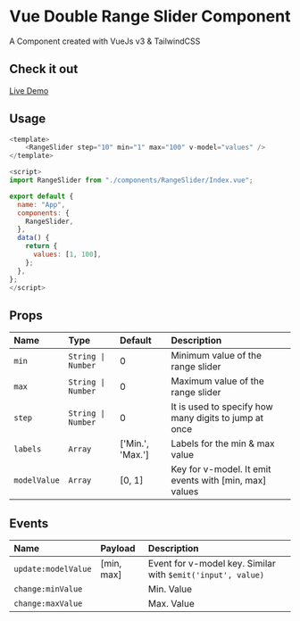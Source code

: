 
# Vue Double Range Slider Component
A Component created with VueJs v3 & TailwindCSS

## Check it out
[Live Demo](https://vercel.com/makaraman/vue-double-range-slider)
  
## Usage
```javascript
<template>
    <RangeSlider step="10" min="1" max="100" v-model="values" />
</template>

<script>
import RangeSlider from "./components/RangeSlider/Index.vue";

export default {
  name: "App",
  components: {
    RangeSlider,
  },
  data() {
    return {
      values: [1, 100],
    };
  },
};
</script>
```

  
## Props

| Name | Type   | Default     | Description                |
| :--- | :----- | :---------- | :--------------------------|
| `min` | `String \| Number` | 0 | Minimum value of the range slider |
| `max` | `String \| Number` | 0 | Maximum value of the range slider |
| `step` | `String \| Number` | 0 | It is used to specify how many digits to jump at once|
| `labels` | `Array` | ['Min.', 'Max.'] | Labels for the min & max value|
| `modelValue` | `Array` | [0, 1] | Key for v-model. It emit events with [min, max] values|

## Events  

| Name | Payload | Description                |
| :--- | :------ | :--------------------------|
| `update:modelValue` | <Array>[min, max] | Event for v-model key. Similar with `$emit('input', value)` |
| `change:minValue` | <Number> | Min. Value |
| `change:maxValue` | <Number> | Max. Value |
